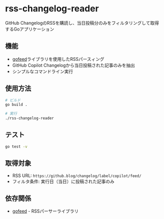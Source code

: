 # rss-changelog-reader

GitHub ChangelogのRSSを購読し、当日投稿分のみをフィルタリングして取得するGoアプリケーション

## 機能

- [gofeed](https://github.com/mmcdole/gofeed)ライブラリを使用したRSSパースィング
- GitHub Copilot Changelogから当日投稿された記事のみを抽出
- シンプルなコマンドライン実行

## 使用方法

```bash
# ビルド
go build .

# 実行
./rss-changelog-reader
```

## テスト

```bash
go test -v
```

## 取得対象

- RSS URL: `https://github.blog/changelog/label/copilot/feed/`
- フィルタ条件: 実行日（当日）に投稿された記事のみ

## 依存関係

- [gofeed](https://github.com/mmcdole/gofeed) - RSSパーサーライブラリ
